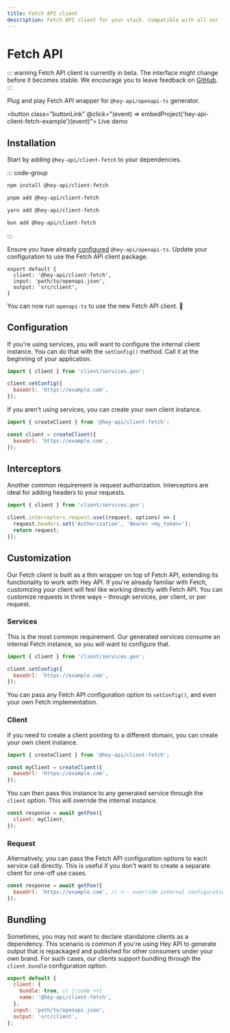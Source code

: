 ```yaml
---
title: Fetch API client
description: Fetch API client for your stack. Compatible with all our features.
---
```


<script setup>
import { embedProject } from '../../embed'
</script>

# Fetch API

::: warning
Fetch API client is currently in beta. The interface might change before it becomes stable. We encourage you to leave feedback on [GitHub](https://github.com/hey-api/openapi-ts/issues).
:::

Plug and play Fetch API wrapper for `@hey-api/openapi-ts` generator.

<button class="buttonLink" @click="(event) => embedProject('hey-api-client-fetch-example')(event)">
Live demo
</button>

## Installation

Start by adding `@hey-api/client-fetch` to your dependencies.

::: code-group

```sh [npm]
npm install @hey-api/client-fetch
```

```sh [pnpm]
pnpm add @hey-api/client-fetch
```

```sh [yarn]
yarn add @hey-api/client-fetch
```

```sh [bun]
bun add @hey-api/client-fetch
```

:::

Ensure you have already [configured](/openapi-ts/get-started) `@hey-api/openapi-ts`. Update your configuration to use the Fetch API client package.

```js{2}
export default {
  client: '@hey-api/client-fetch',
  input: 'path/to/openapi.json',
  output: 'src/client',
}
```

You can now run `openapi-ts` to use the new Fetch API client. 🎉

## Configuration

If you're using services, you will want to configure the internal client instance. You can do that with the `setConfig()` method. Call it at the beginning of your application.

```js
import { client } from 'client/services.gen';

client.setConfig({
  baseUrl: 'https://example.com',
});
```

If you aren't using services, you can create your own client instance.

```js
import { createClient } from '@hey-api/client-fetch';

const client = createClient({
  baseUrl: 'https://example.com',
});
```

## Interceptors

Another common requirement is request authorization. Interceptors are ideal for adding headers to your requests.

```js
import { client } from 'client/services.gen';

client.interceptors.request.use((request, options) => {
  request.headers.set('Authorization', 'Bearer <my_token>');
  return request;
});
```

## Customization

Our Fetch client is built as a thin wrapper on top of Fetch API, extending its functionality to work with Hey API. If you're already familiar with Fetch, customizing your client will feel like working directly with Fetch API. You can customize requests in three ways – through services, per client, or per request.

### Services

This is the most common requirement. Our generated services consume an internal Fetch instance, so you will want to configure that.

```js
import { client } from 'client/services.gen';

client.setConfig({
  baseUrl: 'https://example.com',
});
```

You can pass any Fetch API configuration option to `setConfig()`, and even your own Fetch implementation.

### Client

If you need to create a client pointing to a different domain, you can create your own client instance.

```js
import { createClient } from '@hey-api/client-fetch';

const myClient = createClient({
  baseUrl: 'https://example.com',
});
```

You can then pass this instance to any generated service through the `client` option. This will override the internal instance.

```js
const response = await getFoo({
  client: myClient,
});
```

### Request

Alternatively, you can pass the Fetch API configuration options to each service call directly. This is useful if you don't want to create a separate client for one-off use cases.

```js
const response = await getFoo({
  baseUrl: 'https://example.com', // <-- override internal configuration
});
```

## Bundling

Sometimes, you may not want to declare standalone clients as a dependency. This scenario is common if you're using Hey API to generate output that is repackaged and published for other consumers under your own brand. For such cases, our clients support bundling through the `client.bundle` configuration option.

```js
export default {
  client: {
    bundle: true, // [!code ++]
    name: '@hey-api/client-fetch',
  },
  input: 'path/to/openapi.json',
  output: 'src/client',
};
```

<!--@include: ../../examples.md-->

